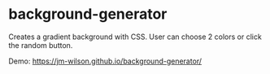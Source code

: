 # background-generator
Creates a gradient background with CSS.  User can choose 2 colors or click the random button.

Demo: https://jm-wilson.github.io/background-generator/

